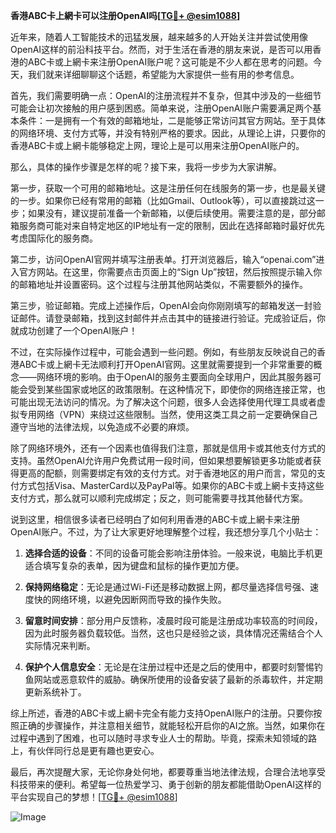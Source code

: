 **香港ABC卡上網卡可以注册OpenAI吗[[TG💪+ @esim1088](https://t.me/s/esim1088)]**

近年来，随着人工智能技术的迅猛发展，越来越多的人开始关注并尝试使用像OpenAI这样的前沿科技平台。然而，对于生活在香港的朋友来说，是否可以用香港的ABC卡或上網卡来注册OpenAI账户呢？这可能是不少人都在思考的问题。今天，我们就来详细聊聊这个话题，希望能为大家提供一些有用的参考信息。

首先，我们需要明确一点：OpenAI的注册流程并不复杂，但其中涉及的一些细节可能会让初次接触的用户感到困惑。简单来说，注册OpenAI账户需要满足两个基本条件：一是拥有一个有效的邮箱地址，二是能够正常访问其官方网站。至于具体的网络环境、支付方式等，并没有特别严格的要求。因此，从理论上讲，只要你的香港ABC卡或上網卡能够稳定上网，理论上是可以用来注册OpenAI账户的。

那么，具体的操作步骤是怎样的呢？接下来，我将一步步为大家讲解。

第一步，获取一个可用的邮箱地址。这是注册任何在线服务的第一步，也是最关键的一步。如果你已经有常用的邮箱（比如Gmail、Outlook等），可以直接跳过这一步；如果没有，建议提前准备一个新邮箱，以便后续使用。需要注意的是，部分邮箱服务商可能对来自特定地区的IP地址有一定的限制，因此在选择邮箱时最好优先考虑国际化的服务商。

第二步，访问OpenAI官网并填写注册表单。打开浏览器后，输入“openai.com”进入官方网站。在这里，你需要点击页面上的“Sign Up”按钮，然后按照提示输入你的邮箱地址并设置密码。这个过程与注册其他网站类似，不需要额外的操作。

第三步，验证邮箱。完成上述操作后，OpenAI会向你刚刚填写的邮箱发送一封验证邮件。请登录邮箱，找到这封邮件并点击其中的链接进行验证。完成验证后，你就成功创建了一个OpenAI账户！

不过，在实际操作过程中，可能会遇到一些问题。例如，有些朋友反映说自己的香港ABC卡或上網卡无法顺利打开OpenAI官网。这里就需要提到一个非常重要的概念——网络环境的影响。由于OpenAI的服务主要面向全球用户，因此其服务器可能会受到某些国家或地区的政策限制。在这种情况下，即使你的网络连接正常，也可能出现无法访问的情况。为了解决这个问题，很多人会选择使用代理工具或者虚拟专用网络（VPN）来绕过这些限制。当然，使用这类工具之前一定要确保自己遵守当地的法律法规，以免造成不必要的麻烦。

除了网络环境外，还有一个因素也值得我们注意，那就是信用卡或其他支付方式的支持。虽然OpenAI允许用户免费试用一段时间，但如果想要解锁更多功能或者获得更高的配额，则需要绑定有效的支付方式。对于香港地区的用户而言，常见的支付方式包括Visa、MasterCard以及PayPal等。如果你的ABC卡或上網卡支持这些支付方式，那么就可以顺利完成绑定；反之，则可能需要寻找其他替代方案。

说到这里，相信很多读者已经明白了如何利用香港的ABC卡或上網卡来注册OpenAI账户。不过，为了让大家更好地理解整个过程，我还想分享几个小贴士：

1. **选择合适的设备**：不同的设备可能会影响注册体验。一般来说，电脑比手机更适合填写复杂的表单，因为键盘和鼠标的操作更加方便。
   
2. **保持网络稳定**：无论是通过Wi-Fi还是移动数据上网，都尽量选择信号强、速度快的网络环境，以避免因断网而导致的操作失败。

3. **留意时间安排**：部分用户反馈称，凌晨时段可能是注册成功率较高的时间段，因为此时服务器负载较低。当然，这也只是经验之谈，具体情况还需结合个人实际情况来判断。

4. **保护个人信息安全**：无论是在注册过程中还是之后的使用中，都要时刻警惕钓鱼网站或恶意软件的威胁。确保所使用的设备安装了最新的杀毒软件，并定期更新系统补丁。

综上所述，香港的ABC卡或上網卡完全有能力支持OpenAI账户的注册。只要你按照正确的步骤操作，并注意相关细节，就能轻松开启你的AI之旅。当然，如果你在过程中遇到了困难，也可以随时寻求专业人士的帮助。毕竟，探索未知领域的路上，有伙伴同行总是更有趣也更安心。

最后，再次提醒大家，无论你身处何地，都要尊重当地法律法规，合理合法地享受科技带来的便利。希望每一位热爱学习、勇于创新的朋友都能借助OpenAI这样的平台实现自己的梦想！[[TG💪+ @esim1088](https://t.me/s/esim1088)]

![Image](https://i.postimg.cc/4NQfJmqS/Snipaste-2025-05-13-00-14-12.png)